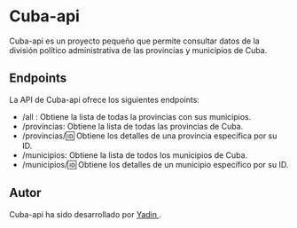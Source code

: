 # Cuba-api

Cuba-api es un proyecto pequeño que permite consultar datos de la división político administrativa de las provincias y municipios de Cuba.

## Endpoints

La API de Cuba-api ofrece los siguientes endpoints:
- /all : Obtiene la lista de todas la provincias con sus municipios.
- /provincias: Obtiene la lista de todas las provincias de Cuba.
- /provincias/:id: Obtiene los detalles de una provincia específica por su ID.
- /municipios: Obtiene la lista de todos los municipios de Cuba.
- /municipios/:id: Obtiene los detalles de un municipio específico por su ID.


## Autor

Cuba-api ha sido desarrollado por [ Yadin ](https://github.com/yadindev).